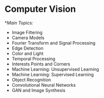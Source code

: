 # Computer Vision

**Main Topics:*
- Image Filtering
- Camera Models
- Fourier Transform and Signal Processing
- Edge Detection
- Color and Light
- Temporal Processing
- Interests Points and Corners
- Machine Learning: Unsupervised Learning
- Machine Learning: Supervised Learning 
- Object Recognition 
- Convolutional Neural Networks 
- GAN and Image Synthesis